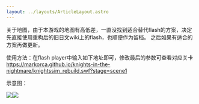 ```yaml
---
layout: ../layouts/ArticleLayout.astro
---
```


关于地图，由于本游戏的地图有高低差，一直没找到适合替代flash的方案，决定先直接使用重构后的旧日文wiki上的flash，也顺便作为留档。
之后如果有适合的方案再做更新。

使用方法：在flash player中输入如下地址即可，修改最后的参数可查看对应关卡
https://markorca.github.io/knights-in-the-nightmare/knightssim_rebuild.swf?stage=scene1

示意图：

![](./snapshot/1.png)![](./snapshot/2.png)